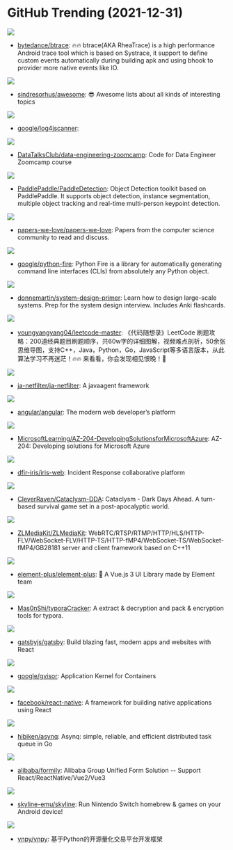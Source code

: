 # GitHub Trending (2021-12-31)

![](https://img.shields.io/badge/Kotlin-New%2050-green?style=flat-square&logo=appveyor)
- [bytedance/btrace](https://github.com/bytedance/btrace): 🔥🔥 btrace(AKA RheaTrace) is a high performance Android trace tool which is based on Systrace, it support to define custom events automatically during building apk and using bhook to provider more native events like IO.

![](https://img.shields.io/badge/none-New%20285-green?style=flat-square&logo=appveyor)
- [sindresorhus/awesome](https://github.com/sindresorhus/awesome): 😎 Awesome lists about all kinds of interesting topics

![](https://img.shields.io/badge/Go-New%20116-green?style=flat-square&logo=appveyor)
- [google/log4jscanner](https://github.com/google/log4jscanner): 

![](https://img.shields.io/badge/none-New%2056-green?style=flat-square&logo=appveyor)
- [DataTalksClub/data-engineering-zoomcamp](https://github.com/DataTalksClub/data-engineering-zoomcamp): Code for Data Engineer Zoomcamp course

![](https://img.shields.io/badge/Python-New%2028-green?style=flat-square&logo=appveyor)
- [PaddlePaddle/PaddleDetection](https://github.com/PaddlePaddle/PaddleDetection): Object Detection toolkit based on PaddlePaddle. It supports object detection, instance segmentation, multiple object tracking and real-time multi-person keypoint detection.

![](https://img.shields.io/badge/Shell-New%20275-green?style=flat-square&logo=appveyor)
- [papers-we-love/papers-we-love](https://github.com/papers-we-love/papers-we-love): Papers from the computer science community to read and discuss.

![](https://img.shields.io/badge/Python-New%20263-green?style=flat-square&logo=appveyor)
- [google/python-fire](https://github.com/google/python-fire): Python Fire is a library for automatically generating command line interfaces (CLIs) from absolutely any Python object.

![](https://img.shields.io/badge/Python-New%20342-green?style=flat-square&logo=appveyor)
- [donnemartin/system-design-primer](https://github.com/donnemartin/system-design-primer): Learn how to design large-scale systems. Prep for the system design interview. Includes Anki flashcards.

![](https://img.shields.io/badge/none-New%2089-green?style=flat-square&logo=appveyor)
- [youngyangyang04/leetcode-master](https://github.com/youngyangyang04/leetcode-master): 《代码随想录》LeetCode 刷题攻略：200道经典题目刷题顺序，共60w字的详细图解，视频难点剖析，50余张思维导图，支持C++，Java，Python，Go，JavaScript等多语言版本，从此算法学习不再迷茫！🔥🔥 来看看，你会发现相见恨晚！🚀

![](https://img.shields.io/badge/Java-New%20110-green?style=flat-square&logo=appveyor)
- [ja-netfilter/ja-netfilter](https://github.com/ja-netfilter/ja-netfilter): A javaagent framework

![](https://img.shields.io/badge/TypeScript-New%2038-green?style=flat-square&logo=appveyor)
- [angular/angular](https://github.com/angular/angular): The modern web developer’s platform

![](https://img.shields.io/badge/C%23-New%2026-green?style=flat-square&logo=appveyor)
- [MicrosoftLearning/AZ-204-DevelopingSolutionsforMicrosoftAzure](https://github.com/MicrosoftLearning/AZ-204-DevelopingSolutionsforMicrosoftAzure): AZ-204: Developing solutions for Microsoft Azure

![](https://img.shields.io/badge/JavaScript-New%2011-green?style=flat-square&logo=appveyor)
- [dfir-iris/iris-web](https://github.com/dfir-iris/iris-web): Incident Response collaborative platform

![](https://img.shields.io/badge/C%2B%2B-New%2045-green?style=flat-square&logo=appveyor)
- [CleverRaven/Cataclysm-DDA](https://github.com/CleverRaven/Cataclysm-DDA): Cataclysm - Dark Days Ahead. A turn-based survival game set in a post-apocalyptic world.

![](https://img.shields.io/badge/C%2B%2B-New%2030-green?style=flat-square&logo=appveyor)
- [ZLMediaKit/ZLMediaKit](https://github.com/ZLMediaKit/ZLMediaKit): WebRTC/RTSP/RTMP/HTTP/HLS/HTTP-FLV/WebSocket-FLV/HTTP-TS/HTTP-fMP4/WebSocket-TS/WebSocket-fMP4/GB28181 server and client framework based on C++11

![](https://img.shields.io/badge/Vue-New%2086-green?style=flat-square&logo=appveyor)
- [element-plus/element-plus](https://github.com/element-plus/element-plus): 🎉 A Vue.js 3 UI Library made by Element team

![](https://img.shields.io/badge/Python-New%2031-green?style=flat-square&logo=appveyor)
- [Mas0nShi/typoraCracker](https://github.com/Mas0nShi/typoraCracker): A extract & decryption and pack & encryption tools for typora.

![](https://img.shields.io/badge/JavaScript-New%2036-green?style=flat-square&logo=appveyor)
- [gatsbyjs/gatsby](https://github.com/gatsbyjs/gatsby): Build blazing fast, modern apps and websites with React

![](https://img.shields.io/badge/Go-New%2050-green?style=flat-square&logo=appveyor)
- [google/gvisor](https://github.com/google/gvisor): Application Kernel for Containers

![](https://img.shields.io/badge/JavaScript-New%2053-green?style=flat-square&logo=appveyor)
- [facebook/react-native](https://github.com/facebook/react-native): A framework for building native applications using React

![](https://img.shields.io/badge/Go-New%2092-green?style=flat-square&logo=appveyor)
- [hibiken/asynq](https://github.com/hibiken/asynq): Asynq: simple, reliable, and efficient distributed task queue in Go

![](https://img.shields.io/badge/TypeScript-New%2072-green?style=flat-square&logo=appveyor)
- [alibaba/formily](https://github.com/alibaba/formily): Alibaba Group Unified Form Solution -- Support React/ReactNative/Vue2/Vue3

![](https://img.shields.io/badge/C%2B%2B-New%2065-green?style=flat-square&logo=appveyor)
- [skyline-emu/skyline](https://github.com/skyline-emu/skyline): Run Nintendo Switch homebrew & games on your Android device!

![](https://img.shields.io/badge/Python-New%2030-green?style=flat-square&logo=appveyor)
- [vnpy/vnpy](https://github.com/vnpy/vnpy): 基于Python的开源量化交易平台开发框架

